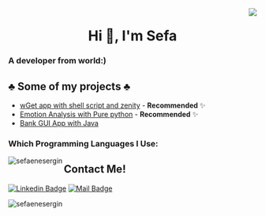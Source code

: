<img align='right' src="https://github-readme-stats.vercel.app/api?username=sefaenesergin&show_icons=true&theme=dracula">

<h1 align="center">Hi 👋, I'm Sefa</h1>
<h3 align="left">A developer from world:)</h3>




## ♣️  Some of my projects ♣️ 

- [wGet app with shell script and zenity](https://github.com/sefaenesergin/shell-zenity-wgetApp-) - **Recommended** ✨
- [Emotion Analysis with Pure python](https://github.com/sefaenesergin/pure-emotion-analysis-with-python) - **Recommended** ✨
- [Bank GUI App with Java](https://github.com/sefaenesergin/bankGUIappWithJava) 

<h3 align="left">Which Programming Languages I Use:</h3>
<p><img align="left" src="https://github-readme-stats.vercel.app/api/top-langs?username=sefaenesergin&show_icons=true&locale=en&layout=compact" alt="sefaenesergin" /></p>


## Contact Me!

[![Linkedin Badge](https://img.shields.io/badge/linkedin-%230077B5.svg?&style=for-the-badge&logo=linkedin&logoColor=white)](https://www.linkedin.com/in/sefa-enes-ergin)
[![Mail Badge](https://img.shields.io/badge/email-c14438?style=for-the-badge&logo=Gmail&logoColor=white&link=mailto:furkanportakalx@gmail.com)](mailto:sefaenesergin@gmail.com)
<p> <img src="https://komarev.com/ghpvc/?username=sefaenesergin&label=Profile%20views&color=0e75b6&style=flat" alt="sefaenesergin" /> </p>
